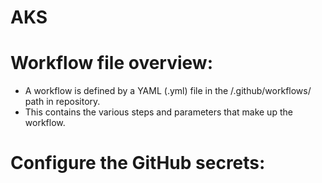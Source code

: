 # AKS

# Workflow file overview:
- A workflow is defined by a YAML (.yml) file in the /.github/workflows/ path in repository.
- This contains the various steps and parameters that make up the workflow.

# Configure the GitHub secrets:

